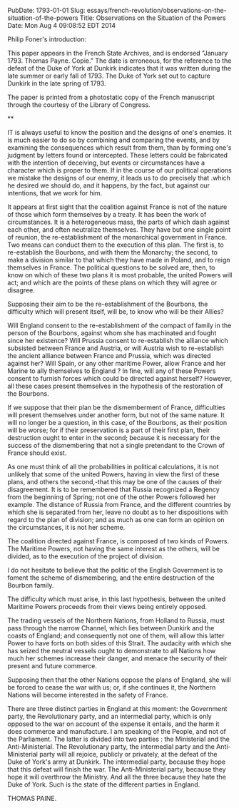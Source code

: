 PubDate: 1793-01-01
Slug: essays/french-revolution/observations-on-the-situation-of-the-powers
Title: Observations on the Situation of the Powers
Date: Mon Aug  4 09:08:52 EDT 2014

   Philip Foner's introduction:

   This paper appears in the French State Archives, and is endorsed "January
   1793. Thomas Payne. Copie." The date is erroneous, for the reference to
   the defeat of the Duke of York at Dunkirk indicates that it was written
   during the late summer or early fall of 1793. The Duke of York set out to
   capture Dunkirk in the late spring of 1793.

   The paper is printed from a photostatic copy of the French manuscript
   through the courtesy of the Library of Congress.

   **

   IT is always useful to know the position and the designs of one's
   enemies. It is much easier to do so by combining and comparing the events,
   and by examining the consequences which result from them, than by forming
   one's judgment by letters found or intercepted. These letters could be
   fabricated with the intention of deceiving, but events or circumstances
   have a character which is proper to them. If in the course of our
   political operations we mistake the designs of our enemy, it leads us to
   do precisely that .which he desired we should do, and it happens, by the
   fact, but against our intentions, that we work for him.

   It appears at first sight that the coalition against France is not of the
   nature of those which form themselves by a treaty. It has been the work of
   circumstances. It is a heterogeneous mass, the parts of which dash against
   each other, and often neutralize themselves. They have but one single
   point of reunion, the re-establishment of the monarchical government in
   France. Two means can conduct them to the execution of this plan. The
   first is, to re-establish the Bourbons, and with them the Monarchy; the
   second, to make a division similar to that which they have made in Poland,
   and to reign themselves in France. The political questions to be solved
   are, then, to know on which of these two plans it is most probable, the
   united Powers will act; and which are the points of these plans on which
   they will agree or disagree.

   Supposing their aim to be the re-establishment of the Bourbons, the
   difficulty which will present itself, will be, to know who will be their
   Allies?

   Will England consent to the re-establishment of the compact of family in
   the person of the Bourbons, against whom she has machinated and fought
   since her existence? Will Prussia consent to re-establish the alliance
   which subsisted between France and Austria, or will Austria wish to
   re-establish the ancient alliance between France and Prussia, which was
   directed against her? Will Spain, or any other maritime Power, allow
   France and her Marine to ally themselves to England ? In fine, will any of
   these Powers consent to furnish forces which could be directed against
   herself? However, all these cases present themselves in the hypothesis of
   the restoration of the Bourbons.

   If we suppose that their plan be the dismemberment of France, difficulties
   will present themselves under another form, but not of the same nature. It
   will no longer be a question, in this case, of the Bourbons, as their
   position will be worse; for if their preservation is a part of their first
   plan, their destruction ought to enter in the second; because it is
   necessary for the success of the dismembering that not a single pretendant
   to the Crown of France should exist.

   As one must think of all the probabilities in political calculations, it
   is not unlikely that some of the united Powers, having in view the first
   of these plans, and others the second,-that this may be one of the causes
   of their disagreement. It is to be remembered that Russia recognized a
   Regency from the beginning of Spring; not one of the other Powers followed
   her example. The distance of Russia from France, and the different
   countries by which she is separated from her, leave no doubt as to her
   dispositions with regard to the plan of division; and as much as one can
   form an opinion on the circumstances, it is not her scheme.

   The coalition directed against France, is composed of two kinds of Powers.
   The Maritime Powers, not having the same interest as the others, will be
   divided, as to the execution of the project of division.

   I do not hesitate to believe that the politic of the English Government is
   to foment the scheme of dismembering, and the entire destruction of the
   Bourbon family.

   The difficulty which must arise, in this last hypothesis, between the
   united Maritime Powers proceeds from their views being entirely opposed.

   The trading vessels of the Northern Nations, from Holland to Russia, must
   pass through the narrow Channel, which lies between Dunkirk and the coasts
   of England; and consequently not one of them, will allow this latter Power
   to have forts on both sides of this Strait. The audacity with which she
   has seized the neutral vessels ought to demonstrate to all Nations how
   much her schemes increase their danger, and menace the security of their
   present and future commerce.

   Supposing then that the other Nations oppose the plans of England, she
   will be forced to cease the war with us; or, if she continues it, the
   Northern Nations will become interested in the safety of France.

   There are three distinct parties in England at this moment: the Government
   party, the Revolutionary party, and an intermedial party, which is only
   opposed to the war on account of the expense it entails, and the harm it
   does commerce and manufacture. I am speaking of the People, and not of the
   Parliament. The latter is divided into two parties : the Ministerial and
   the Anti-Ministerial. The Revolutionary party, the intermedial party and
   the Anti-Ministerial party will all rejoice, publicly or privately, at the
   defeat of the Duke of York's army at Dunkirk. The intermedial party,
   because they hope that this defeat will finish the war. The
   Anti-Ministerial party, because they hope it will overthrow the Ministry.
   And all the three because they hate the Duke of York. Such is the state of
   the different parties in England.

   THOMAS PAINE.


